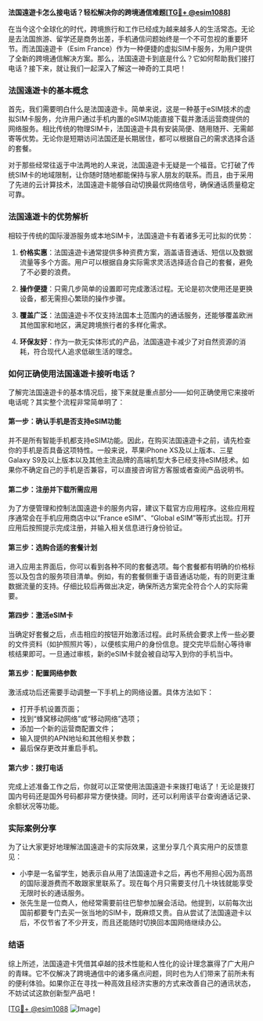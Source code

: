 **法国遠遊卡怎么接电话？轻松解决你的跨境通信难题[[TG💪+ @esim1088](https://t.me/s/esim1088)]**

在当今这个全球化的时代，跨境旅行和工作已经成为越来越多人的生活常态。无论是去法国旅游、留学还是商务出差，手机通信问题始终是一个不可忽视的重要环节。而法国遠遊卡（Esim France）作为一种便捷的虚拟SIM卡服务，为用户提供了全新的跨境通信解决方案。那么，法国遠遊卡到底是什么？它如何帮助我们接打电话？接下来，就让我们一起深入了解这一神奇的工具吧！

### 法国遠遊卡的基本概念

首先，我们需要明白什么是法国遠遊卡。简单来说，这是一种基于eSIM技术的虚拟SIM卡服务，允许用户通过手机内置的eSIM功能直接下载并激活运营商提供的网络服务。相比传统的物理SIM卡，法国遠遊卡具有安装简便、随用随开、无需邮寄等优势。无论你是短期访问法国还是长期居住，都可以根据自己的需求选择合适的套餐。

对于那些经常往返于中法两地的人来说，法国遠遊卡无疑是一个福音。它打破了传统SIM卡的地域限制，让你随时随地都能保持与家人朋友的联系。而且，由于采用了先进的云计算技术，法国遠遊卡能够自动切换最优网络信号，确保通话质量稳定可靠。

### 法国遠遊卡的优势解析

相较于传统的国际漫游服务或本地SIM卡，法国遠遊卡有着诸多无可比拟的优势：

1. **价格实惠**：法国遠遊卡通常提供多种资费方案，涵盖语音通话、短信以及数据流量等多个方面。用户可以根据自身实际需求灵活选择适合自己的套餐，避免了不必要的浪费。
   
2. **操作便捷**：只需几步简单的设置即可完成激活过程。无论是初次使用还是更换设备，都无需担心繁琐的操作步骤。
   
3. **覆盖广泛**：法国遠遊卡不仅支持法国本土范围内的通话服务，还能够覆盖欧洲其他国家和地区，满足跨境旅行者的多样化需求。
   
4. **环保友好**：作为一款无实体形式的产品，法国遠遊卡减少了对自然资源的消耗，符合现代人追求低碳生活的理念。

### 如何正确使用法国遠遊卡接听电话？

了解完法国遠遊卡的基本情况后，接下来就是重点部分——如何正确使用它来接听电话呢？其实整个流程非常简单明了：

#### 第一步：确认手机是否支持eSIM功能
并不是所有智能手机都支持eSIM功能。因此，在购买法国遠遊卡之前，请先检查你的手机是否具备这项特性。一般来说，苹果iPhone XS及以上版本、三星Galaxy S9及以上版本以及其他主流品牌的高端机型大多已经支持eSIM技术。如果你不确定自己的手机是否兼容，可以直接咨询官方客服或者查阅产品说明书。

#### 第二步：注册并下载所需应用
为了方便管理和控制法国遠遊卡的服务内容，建议下载官方应用程序。这些应用程序通常会在手机应用商店中以“France eSIM”、“Global eSIM”等形式出现。打开应用后按照提示完成注册，并输入相关信息进行身份验证。

#### 第三步：选购合适的套餐计划
进入应用主界面后，你可以看到各种不同的套餐选项。每个套餐都有明确的价格标签以及包含的服务项目清单。例如，有的套餐侧重于语音通话功能，有的则更注重数据流量的支持。仔细比较后再做出决定，确保所选方案完全符合个人的实际需要。

#### 第四步：激活eSIM卡
当确定好套餐之后，点击相应的按钮开始激活过程。此时系统会要求上传一些必要的文件资料（如护照照片等），以便核实用户的身份信息。提交完毕后耐心等待审核结果即可。一旦通过审核，新的eSIM卡就会被自动写入到你的手机当中。

#### 第五步：配置网络参数
激活成功后还需要手动调整一下手机上的网络设置。具体方法如下：
- 打开手机设置页面；
- 找到“蜂窝移动网络”或“移动网络”选项；
- 添加一个新的运营商配置文件；
- 输入提供的APN地址和其他相关参数；
- 最后保存更改并重启手机。

#### 第六步：拨打电话
完成上述准备工作之后，你就可以正常使用法国遠遊卡来拨打电话了！无论是拨打国内号码还是国外号码都非常方便快捷。同时，还可以利用该平台查询通话记录、余额状况等功能。

### 实际案例分享

为了让大家更好地理解法国遠遊卡的实际效果，这里分享几个真实用户的反馈意见：
- 小李是一名留学生，她表示自从用了法国遠遊卡之后，再也不用担心因为高昂的国际漫游费而不敢跟家里联系了。现在每个月只需要支付几十块钱就能享受无限时长的通话服务。
- 张先生是一位商人，他经常需要前往巴黎参加展会活动。他提到，以前每次出国前都要专门去买一张当地的SIM卡，既麻烦又贵。自从尝试了法国遠遊卡以后，不仅节省了不少开支，而且还能随时切换回本国网络继续办公。

### 结语

综上所述，法国遠遊卡凭借其卓越的技术性能和人性化的设计理念赢得了广大用户的青睐。它不仅解决了跨境通信中的诸多痛点问题，同时也为人们带来了前所未有的便利体验。如果你正在寻找一种高效且经济实惠的方式来改善自己的通讯状态，不妨试试这款创新型产品吧！

[[TG💪+ @esim1088](https://t.me/s/esim1088) ![Image](https://i.postimg.cc/4NQfJmqS/Snipaste-2025-05-13-00-14-12.png)]